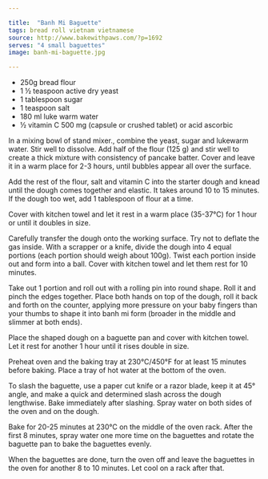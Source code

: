 ```yaml
---

title:  "Banh Mi Baguette"
tags: bread roll vietnam vietnamese
source: http://www.bakewithpaws.com/?p=1692
serves: "4 small baguettes"
image: banh-mi-baguette.jpg

---
```

* 250g bread flour
* 1 ½ teaspoon active dry yeast
* 1 tablespoon sugar
* 1 teaspoon salt
* 180 ml luke warm water
* ½ vitamin C 500 mg (capsule or crushed tablet) or acid ascorbic

In a mixing bowl of stand mixer., combine the yeast, sugar and lukewarm water. Stir well to dissolve. Add half of the flour (125 g) and stir well to create a thick mixture with consistency of pancake batter. Cover and leave it in a warm place for 2-3 hours, until bubbles appear all over the surface.

Add the rest of the flour, salt and vitamin C into the starter dough and knead until the dough comes together and elastic. It takes around 10 to 15 minutes. If the dough too wet, add 1 tablespoon of flour at a time.

Cover with kitchen towel and let it rest in a warm place (35-37°C) for 1 hour or until it doubles in size.

Carefully transfer the dough onto the working surface. Try not to deflate the gas inside. With a scrapper or a knife, divide the dough into 4 equal portions (each portion should weigh about 100g). Twist each portion inside out and form into a ball. Cover with kitchen towel and let them rest for 10 minutes.

Take out 1 portion and roll out with a rolling pin into round shape. Roll it and pinch the edges together. Place both hands on top of the dough, roll it back and forth on the counter, applying more pressure on your baby fingers than your thumbs to shape it into banh mi form (broader in the middle and slimmer at both ends).

Place the shaped dough on a baguette pan and cover with kitchen towel. Let it rest for another 1 hour until it rises double in size.

Preheat oven and the baking tray at 230°C/450°F for at least 15 minutes before baking. Place a tray of hot water at the bottom of the oven.

To slash the baguette, use a paper cut knife or a razor blade, keep it at 45° angle, and make a quick and determined slash across the dough lengthwise. Bake immediately after slashing.
Spray water on both sides of the oven and on the dough.

Bake for 20-25 minutes at 230°C on the middle of the oven rack. After the first 8 minutes, spray water one more time on the baguettes and rotate the baguette pan to bake the baguettes evenly.

When the baguettes are done, turn the oven off and leave the baguettes in the oven for another 8 to 10 minutes. Let cool on a rack after that.
